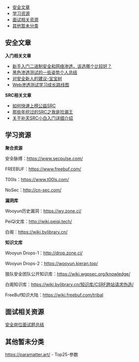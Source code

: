 - [安全文章](#安全文章)
- [学习资源](#学习资源)
- [面试相关资源](#面试相关资源)
- [其他暂未分类](#其他暂未分类)

## 安全文章

**入门相关文章**
- [新手入门二进制安全和网络渗透，该选哪个比较好？](https://www.helloworld.net/p/1017593511)
- [黑色渗透测试的一些姿势个人总结](https://github.com/spoock1024/web-security/blob/master/articles/pentest-summary.md)
- [对安全新人的建议-宝宝树](https://github.com/spoock1024/web-security/blob/master/articles/%E5%AF%B9%E5%AE%89%E5%85%A8%E6%96%B0%E4%BA%BA%E7%9A%84%E5%BB%BA%E8%AE%AE-%E5%AE%9D%E5%AE%9D%E6%A0%91.md)
- [Web渗透测试学习成长路线图](https://www.freebuf.com/articles/web/290855.html)

**SRC相关文章**
- [如何快速上榜公益SRC](https://cloud.tencent.com/developer/article/1799928)
- [那些年挖过的SRC之我是捡漏王](https://www.freebuf.com/vuls/198327.html)
- [关于补天SRC小白入门详细介绍](https://blog.csdn.net/qq_37113223/article/details/111916474)

## 学习资源

**聚合资源**

安全脉搏：https://www.secpulse.com/

FREEBUF：https://www.freebuf.com/

T00ls：https://www.t00ls.com/

NoSec：http://cn-sec.com/

**漏洞库**

Wooyun历史漏洞：https://wy.zone.ci/

PeiQi文库：http://wiki.peiqi.tech/

白阁：https://wiki.bylibrary.cn/

**知识文库**

Wooyun Drops-1：http://drop.zone.ci/

Wooyun Drops-2：https://wooyun.kieran.top/

狼队安全团队公开知识库：https://wiki.wgpsec.org/knowledge/

白阁知识库：https://wiki.bylibrary.cn/知识库/CSRF跨站请求伪造/

FreeBuf知识大陆：https://wiki.freebuf.com/tribal

## 面试相关资源

[安全岗位面试题总结](https://www.freebuf.com/articles/web/305218.html)

## 其他暂未分类

https://paramatter.art/ - Top25-参数